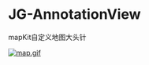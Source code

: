 # JG-AnnotationView
mapKit自定义地图大头针

[![map.gif](http://image.huangbowei.com/images/2016/12/18/map.gif)](http://image.huangbowei.com/image/M7Rp)
